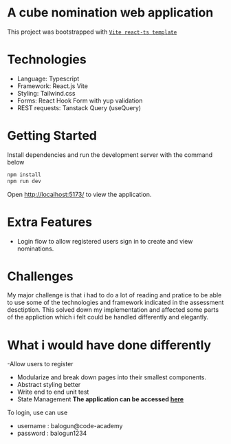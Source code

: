 # A cube nomination web application

This project was bootstrapped with [`Vite react-ts template`](https://vite.dev/guide/)

# Technologies
- Language: Typescript 
- Framework: React.js Vite
- Styling: Tailwind.css 
- Forms: React Hook Form with yup validation
- REST requests: Tanstack Query (useQuery)

# Getting Started

Install dependencies and run the development server with the command below

```bash
npm install
npm run dev
```

Open [http://localhost:5173/](http://localhost:5173/) to view the application.

# Extra Features

-   Login flow to allow registered users sign in to create and view nominations.

# Challenges

My major challenge is that i had to do a lot of reading and pratice to be able to use some of the technologies and framework indicated in the assessment desctiption. This solved down my implementation and affected some parts of the appliction which i felt could be handled differently and elegantly.


# What i would have done differently

-Allow users to register
- Modularize and break down pages into their smallest components.
- Abstract styling better
- Write end to end unit test
- State Management
**The application can be accessed [here](https://cube-academy.netlify.app/)**

To login, use can use
- username : balogun@code-academy
- password : balogun1234
